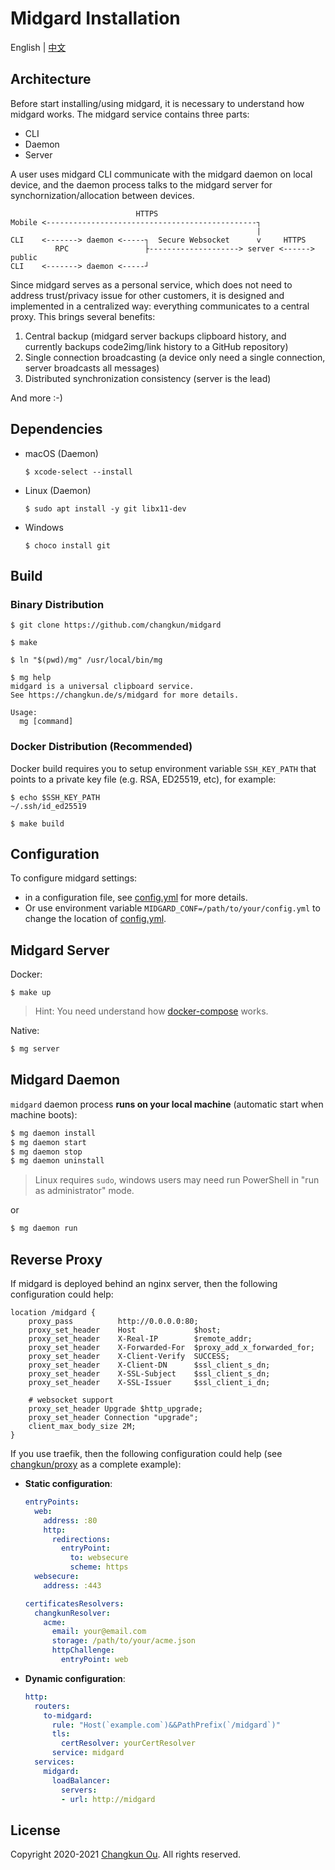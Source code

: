 # Midgard Installation

English | [中文](./install.cn.md)

## Architecture

Before start installing/using midgard, it is necessary to
understand how midgard works. The midgard service contains three parts:

- CLI
- Daemon
- Server

A user uses midgard CLI communicate with the midgard daemon on local device,
and the daemon process talks to the midgard server for synchornization/allocation
between devices.

```
                            HTTPS
Mobile <-----------------------------------------------┐
                                                       |
CLI    <-------> daemon <-----┐  Secure Websocket      v     HTTPS
          RPC                 ├--------------------> server <------> public
CLI    <-------> daemon <-----┘
```

Since midgard serves as a personal service, which does not need to address trust/privacy issue for other customers, it is designed and implemented in a centralized way: everything communicates to a central proxy. This brings several benefits:

1. Central backup (midgard server backups clipboard history, and currently backups code2img/link history to a GitHub repository)
2. Single connection broadcasting (a device only need a single connection, server broadcasts all messages)
3. Distributed synchronization consistency (server is the lead)

And more :-)

## Dependencies

- macOS (Daemon)

  ```
  $ xcode-select --install
  ```

- Linux (Daemon)

  ```
  $ sudo apt install -y git libx11-dev
  ```

- Windows

  ```
  $ choco install git
  ```

## Build

### Binary Distribution

```
$ git clone https://github.com/changkun/midgard

$ make

$ ln "$(pwd)/mg" /usr/local/bin/mg

$ mg help
midgard is a universal clipboard service.
See https://changkun.de/s/midgard for more details.

Usage:
  mg [command]
```

### Docker Distribution (Recommended)

Docker build requires you to setup environment variable `SSH_KEY_PATH`
that points to a private key file (e.g. RSA, ED25519, etc), for example:

```
$ echo $SSH_KEY_PATH
~/.ssh/id_ed25519
```

```
$ make build
```

## Configuration

To configure midgard settings:

- in a configuration file, see [config.yml](../config.yml) for more details.
- Or use environment variable `MIDGARD_CONF=/path/to/your/config.yml` to change the location of [config.yml](../config.yml).

## Midgard Server

Docker:

```
$ make up
```

> Hint: You need understand how [docker-compose](../docker-compose.yml) works.

Native:

```sh
$ mg server
```

## Midgard Daemon

`midgard` daemon process **runs on your local machine**
(automatic start when machine boots):

```sh
$ mg daemon install
$ mg daemon start
$ mg daemon stop
$ mg daemon uninstall
```

> Linux requires `sudo`, windows users may need run PowerShell in "run as administrator" mode.

or

```sh
$ mg daemon run
```

## Reverse Proxy

If midgard is deployed behind an nginx server, then the following
configuration could help:

```
location /midgard {
    proxy_pass          http://0.0.0.0:80;
    proxy_set_header    Host             $host;
    proxy_set_header    X-Real-IP        $remote_addr;
    proxy_set_header    X-Forwarded-For  $proxy_add_x_forwarded_for;
    proxy_set_header    X-Client-Verify  SUCCESS;
    proxy_set_header    X-Client-DN      $ssl_client_s_dn;
    proxy_set_header    X-SSL-Subject    $ssl_client_s_dn;
    proxy_set_header    X-SSL-Issuer     $ssl_client_i_dn;

    # websocket support
    proxy_set_header Upgrade $http_upgrade;
    proxy_set_header Connection "upgrade";
    client_max_body_size 2M;
}
```

If you use traefik, then the following configuration could help (see [changkun/proxy](https://changkun.de/s/proxy) as a complete example):

- **Static configuration**:

  ```yaml
  entryPoints:
    web:
      address: :80
      http:
        redirections:
          entryPoint:
            to: websecure
            scheme: https
    websecure:
      address: :443

  certificatesResolvers:
    changkunResolver:
      acme:
        email: your@email.com
        storage: /path/to/your/acme.json
        httpChallenge:
          entryPoint: web
  ```

- **Dynamic configuration**:

  ```yaml
  http:
    routers:
      to-midgard:
        rule: "Host(`example.com`)&&PathPrefix(`/midgard`)"
        tls:
          certResolver: yourCertResolver
        service: midgard
    services:
      midgard:
        loadBalancer:
          servers:
          - url: http://midgard
  ```

## License

Copyright 2020-2021 [Changkun Ou](https://changkun.de). All rights reserved.